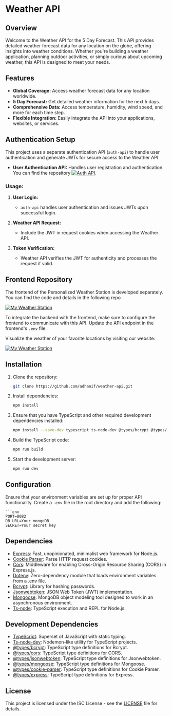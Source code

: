 # Weather API

## Overview

Welcome to the Weather API for the 5 Day Forecast. This API provides detailed weather forecast data for any location on the globe, offering insights into weather conditions. Whether you're building a weather application, planning outdoor activities, or simply curious about upcoming weather, this API is designed to meet your needs.

## Features

- **Global Coverage:** Access weather forecast data for any location worldwide.
- **5 Day Forecast:** Get detailed weather information for the next 5 days.
- **Comprehensive Data:** Access temperature, humidity, wind speed, and more for each time step.
- **Flexible Integration:** Easily integrate the API into your applications, websites, or services.

## Authentication Setup

This project uses a separate authentication API (`auth-api`) to handle user authentication and generate JWTs for secure access to the Weather API.

- **User Authentication API:** Handles user registration and authentication. You can find the repository [![Auth API](https://img.shields.io/badge/Auth_API-181717?style=for-the-badge&logo=github&logoColor=white)](https://github.com/husham007/auth-api).


### Usage:

1. **User Login:**
   - `auth-api` handles user authentication and issues JWTs upon successful login.

2. **Weather API Request:**
   - Include the JWT in request cookies when accessing the Weather API.

3. **Token Verification:**
   - Weather API verifies the JWT for authenticity and processes the request if valid.



## Frontend Repository

The frontend of the Personalized Weather Station is developed separately. You can find the code and details in the  following repo 

[![My Weather Station](https://img.shields.io/badge/Github-repo-000000?style=for-the-badge&logo=google-chrome&logoColor=white)](https://github.com/husham007/personalized-weather-station.git)

To integrate the backend with the frontend, make sure to configure the frontend to communicate with this API. Update the API endpoint in the frontend's `.env` file:

 Visualize the weather of your favorite locations by visiting our website:

[![My Weather Station](https://img.shields.io/badge/Personalized_Weather_Station-000000?style=for-the-badge&logo=google-chrome&logoColor=white)](https://personal-weather-station.netlify.app/)

## Installation

1. Clone the repository:

   ```bash
   git clone https://github.com/adhanif/weather-api.git
   
2. Install dependencies:

   ```bash
   npm install

3. Ensure that you have TypeScript and other required development dependencies installed:

   ```bash
   npm install --save-dev typescript ts-node-dev @types/bcrypt @types/cors @types/jsonwebtoken @types/mongoose

4. Build the TypeScript code:

   ```bash
   npm run build

5. Start the development server:

   ```bash
   npm run dev

## Configuration

Ensure that your environment variables are set up for proper API functionality. Create a `.env` file in the root directory and add the following:

    ```env
    PORT=8082
    DB_URL=Your mongoDB
    SECRET=Your secret key

## Dependencies

- [Express](https://expressjs.com/): Fast, unopinionated, minimalist web framework for Node.js.
- [Cookie Parser](https://www.npmjs.com/package/cookie-parser): Parse HTTP request cookies.
- [Cors](https://github.com/expressjs/cors): Middleware for enabling Cross-Origin Resource Sharing (CORS) in Express.js.
- [Dotenv](https://www.npmjs.com/package/dotenv): Zero-dependency module that loads environment variables from a .env file.
- [Bcrypt](https://github.com/kelektiv/node.bcrypt.js/): Library for hashing passwords.
- [Jsonwebtoken](https://github.com/auth0/node-jsonwebtoken): JSON Web Token (JWT) implementation.
- [Mongoose](https://mongoosejs.com/): MongoDB object modeling tool designed to work in an asynchronous environment.
- [Ts-node](https://github.com/TypeStrong/ts-node): TypeScript execution and REPL for Node.js.

## Development Dependencies

- [TypeScript](https://www.typescriptlang.org/): Superset of JavaScript with static typing.
- [Ts-node-dev](https://github.com/wclr/ts-node-dev): Nodemon-like utility for TypeScript projects.
- [@types/bcrypt](https://www.npmjs.com/package/@types/bcrypt): TypeScript type definitions for Bcrypt.
- [@types/cors](https://www.npmjs.com/package/@types/cors): TypeScript type definitions for CORS.
- [@types/jsonwebtoken](https://www.npmjs.com/package/@types/jsonwebtoken): TypeScript type definitions for Jsonwebtoken.
- [@types/mongoose](https://www.npmjs.com/package/@types/mongoose): TypeScript type definitions for Mongoose.
- [@types/cookie-parser](https://www.npmjs.com/package/@types/cookie-parser): TypeScript type definitions for Cookie Parser.
- [@types/express](https://www.npmjs.com/package/@types/express): TypeScript type definitions for Express.

## License

This project is licensed under the ISC License - see the [LICENSE](LICENSE) file for details.

